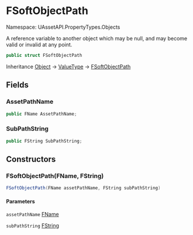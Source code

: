 # FSoftObjectPath

Namespace: UAssetAPI.PropertyTypes.Objects

A reference variable to another object which may be null, and may become valid or invalid at any point.

```csharp
public struct FSoftObjectPath
```

Inheritance [Object](https://docs.microsoft.com/en-us/dotnet/api/system.object) → [ValueType](https://docs.microsoft.com/en-us/dotnet/api/system.valuetype) → [FSoftObjectPath](./uassetapi.propertytypes.objects.fsoftobjectpath.md)

## Fields

### **AssetPathName**

```csharp
public FName AssetPathName;
```

### **SubPathString**

```csharp
public FString SubPathString;
```

## Constructors

### **FSoftObjectPath(FName, FString)**

```csharp
FSoftObjectPath(FName assetPathName, FString subPathString)
```

#### Parameters

`assetPathName` [FName](./uassetapi.unrealtypes.fname.md)<br>

`subPathString` [FString](./uassetapi.unrealtypes.fstring.md)<br>
